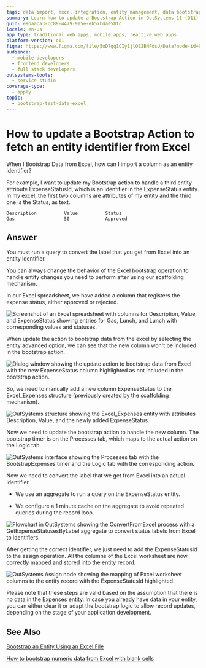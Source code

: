 ```yaml
---
tags: data import, excel integration, entity management, data bootstrapping, outsystems development
summary: Learn how to update a Bootstrap Action in OutSystems 11 (O11) to fetch an entity identifier from Excel for enhanced data handling.
guid: e9baaca3-cc89-4479-9a5e-eb57bdae58fc
locale: en-us
app_type: traditional web apps, mobile apps, reactive web apps
platform-version: o11
figma: https://www.figma.com/file/5uD7gg1CIy1jlOE2BNFdsU/Data?node-id=942:263
audience:
  - mobile developers
  - frontend developers
  - full stack developers
outsystems-tools:
  - service studio
coverage-type:
  - apply
topic:
  - bootstrap-test-data-excel
---
```


# How to update a Bootstrap Action to fetch an entity identifier from Excel

When I Bootstrap Data from Excel, how can I import a column as an entity identifier?

For example, I want to update my Bootstrap action to handle a third entity attribute ExpenseStatusId, which is an identifier in the ExpenseStatus entity. In my excel, the first two columns are attributes of my entity and the third one is the Status, as text.

```
Description          Value          Status
Gas                  50             Approved
```

## Answer

You must run a query to convert the label that you get from Excel into an entity identifier.

You can always change the behavior of the Excel bootstrap operation to handle entity changes you need to perform after using our scaffolding mechanism.

In our Excel spreadsheet, we have added a column that registers the expense status, either approved or rejected.

![Screenshot of an Excel spreadsheet with columns for Description, Value, and ExpenseStatus showing entries for Gas, Lunch, and Lunch with corresponding values and statuses.](images/expenses-excel.png "Excel Spreadsheet with Expense Status")

When update the action to bootstrap data from the excel by selecting the entity advanced option, we can see that the new column won't be included in the bootstrap action. 

![Dialog window showing the update action to bootstrap data from Excel with the new ExpenseStatus column highlighted as not included in the bootstrap action.](images/entity-update-bootstrap.png "Bootstrap Action Update Dialog")

So, we need to manually add a new column ExpenseStatus to the Excel_Expenses structure (previously created by the scaffolding mechanism).

![OutSystems structure showing the Excel_Expenses entity with attributes Description, Value, and the newly added ExpenseStatus.](images/expense-excel-structure.png "Excel Expenses Structure in OutSystems")

Now we need to update the bootstrap action to handle the new column. The bootstrap timer is on the Processes tab, which maps to the actual action on the Logic tab.

![OutSystems interface showing the Processes tab with the BootstrapExpenses timer and the Logic tab with the corresponding action.](images/timer-action.png "Bootstrap Timer and Action Mapping")

Now we need to convert the label that we get from Excel into an actual identifier.

* We use an aggregate to run a query on the ExpenseStatus entity.

* We configure a 1 minute cache on the aggregate to avoid repeated queries during the record loop.

![Flowchart in OutSystems showing the ConvertFromExcel process with a GetExpenseStatusesByLabel aggregate to convert status labels from Excel to identifiers.](images/expense-status-by-label.png "Expense Status Aggregate Configuration")

After getting the correct identifier, we just need to add the ExpenseStatusId to the assign operation. All the columns of the Excel worksheet are now correctly mapped and stored into the entity record.

![OutSystems Assign node showing the mapping of Excel worksheet columns to the entity record with the ExpenseStatusId highlighted.](images/expense-record-assign.png "Expense Record Assignment in OutSystems")

<div class="info" markdown="1">

Please note that these steps are valid based on the assumption that there is no data in the Expenses entity. 
In case you already have data in your entity, you can either clear it or adapt the bootstrap logic to allow record updates, depending on the stage of your application development.

</div>

## See Also

[Bootstrap an Entity Using an Excel File](https://success.outsystems.com/Documentation/11/Developing_an_Application/Use_Data/Bootstrap_an_Entity_Using_an_Excel_File)

[How to bootstrap numeric data from Excel with blank cells](https://success.outsystems.com/Documentation/Development_FAQs/How_to_bootstrap_numeric_data_from_Excel_with_blank_cells)

